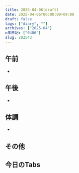 ```yaml
---
title: 2025-04-06[draft]
date: 2025-04-06T00:00:00+09:00
draft: false
tags: ["diary", ""]
archives: ["2025-04"]
n年日記: ["0406"]
slug: 282543
---
```

## 午前
- 
## 午後
- 
## 体調
- 
## その他
## 今日のTabs